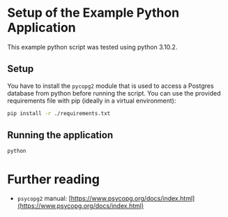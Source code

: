 # Setup of the Example Python Application

This example python script was tested using python 3.10.2.

## Setup

You have to install the `pycopg2` module that is used to access a Postgres database from python before running the script. You can use the provided requirements file with pip (ideally in a virtual environment):

~~~sh
pip install -r ./requirements.txt
~~~

## Running the application

~~~sh
python 
~~~

# Further reading

- `psycopg2` manual: [https://www.psycopg.org/docs/index.html](https://www.psycopg.org/docs/index.html)
